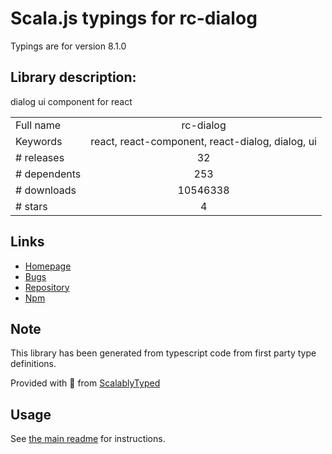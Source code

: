 
# Scala.js typings for rc-dialog

Typings are for version 8.1.0

## Library description:
dialog ui component for react

|                    |                 |
| ------------------ | :-------------: |
| Full name          | rc-dialog |
| Keywords           | react, react-component, react-dialog, dialog, ui |
| # releases         | 32 |
| # dependents       | 253 |
| # downloads        | 10546338 |
| # stars            | 4 |

## Links
- [Homepage](http://github.com/react-component/dialog)
- [Bugs](http://github.com/react-component/dialog/issues)
- [Repository](https://github.com/react-component/dialog)
- [Npm](https://www.npmjs.com/package/rc-dialog)
    


## Note
This library has been generated from typescript code from first party type definitions.

Provided with :purple_heart: from [ScalablyTyped](https://github.com/oyvindberg/ScalablyTyped)

## Usage
See [the main readme](../../readme.md) for instructions.


